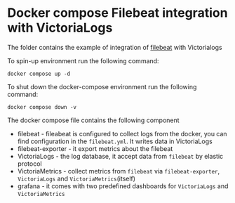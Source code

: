 # Docker compose Filebeat integration with VictoriaLogs

The folder contains the example of integration of [filebeat](https://www.elastic.co/guide/en/beats/filebeat/current/filebeat-overview.html) with Victorialogs


To spin-up environment  run the following command:
```
docker compose up -d 
```

To shut down the docker-compose environment run the following command:
```
docker compose down -v
```

The docker compose file contains the following component

* filebeat - fileabeat is configured to collect logs from the docker, you can find configuration in the `filebeat.yml`. It writes data in VictoriaLogs
* filebeat-exporter - it export metrics about the filebeat
* VictoriaLogs - the log database, it accept data from `filebeat` by elastic protocol
* VictoriaMetrics - collect metrics from `filebeat` via `filebeat-exporter`, `VictoriaLogs` and `VictoriaMetrics`(itself)
* grafana - it comes with two predefined dashboards for `VictoriaLogs` and `VictoriaMetrics` 